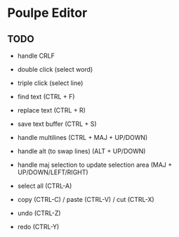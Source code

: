# Poulpe Editor

## TODO

+ handle CRLF

+ double click (select word)
+ triple click (select line)
+ find text (CTRL + F)
+ replace text (CTRL + R)
+ save text buffer (CTRL + S)
+ handle multilines (CTRL + MAJ + UP/DOWN)
+ handle alt (to swap lines) (ALT + UP/DOWN)
+ handle maj selection to update selection area (MAJ + UP/DOWN/LEFT/RIGHT)
+ select all (CTRL-A)

+ copy (CTRL-C) / paste (CTRL-V) / cut (CTRL-X)
+ undo (CTRL-Z)
+ redo (CTRL-Y)